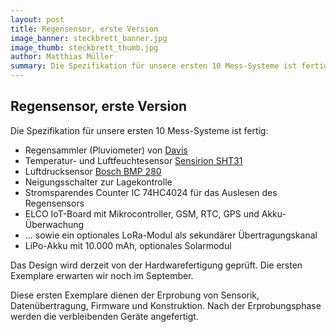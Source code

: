 ```yaml
---
layout: post
title: Regensensor, erste Version
image_banner: steckbrett_banner.jpg
image_thumb: steckbrett_thumb.jpg
author: Matthias Müller
summary: Die Spezifikation für unsere ersten 10 Mess-Systeme ist fertig. Das Design wird derzeit von der Hardwarefertigung geprüft. Die ersten Exemplare erwarten wir noch im September.
---
```

## Regensensor, erste Version

Die Spezifikation für unsere ersten 10 Mess-Systeme ist fertig:

* Regensammler (Pluviometer) von [Davis](https://www.davisinstruments.com/product/aerocone-rain-collector-with-flat-base-for-vantage-pro2/)   
* Temperatur- und Luftfeuchtesensor [Sensirion SHT31](https://www.sensirion.com/en/environmental-sensors/humidity-sensors/digital-humidity-sensors-for-various-applications/)
* Luftdrucksensor [Bosch BMP 280](https://www.bosch-sensortec.com/bst/products/all_products/bmp280)
* Neigungsschalter zur Lagekontrolle
* Stromsparendes Counter IC 74HC4024 für das Auslesen des Regensensors
* ELCO IoT-Board mit Mikrocontroller, GSM, RTC, GPS und Akku-Überwachung
* ... sowie ein optionales LoRa-Modul als sekundärer Übertragungskanal
* LiPo-Akku mit 10.000 mAh, optionales Solarmodul

Das Design wird derzeit von der Hardwarefertigung geprüft. Die ersten Exemplare erwarten wir noch
im September.

Diese ersten Exemplare dienen der Erprobung von Sensorik, Datenübertragung, Firmware und Konstruktion. Nach
der Erprobungsphase werden die verbleibenden Geräte angefertigt.
